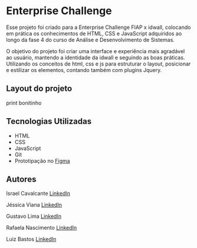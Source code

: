 # Enterprise Challenge

Esse projeto foi criado para a Enterprise Challenge FIAP x idwall, colocando em prática os conhecimentos de HTML, CSS e JavaScript adquiridos ao longo da fase 4 do curso de Análise e Desenvolvimento de Sistemas.

O objetivo do projeto foi criar uma interface e experiência mais agradável ao usuário, mantendo a identidade da idwall e seguindo as boas práticas. Utilizando os conceitos de html, css e js para estruturar o layout,  posicionar e estilizar os elementos, contando também com plugins Jquery.

## Layout do projeto

print bonitinho



## Tecnologias Utilizadas
 
- HTML
- CSS
- JavaScript
- Git
- Prototipação no [Figma](https://www.figma.com/file/CWUuptcAsWUtcNnrZzu4aR/Idwall?node-id=4%3A6)

## Autores
Israel Cavalcante
[LinkedIn](https://www.linkedin.com/in/israelcavalcante58/)

Jéssica Viana
[LinkedIn](https://www.linkedin.com/in/vjessica/)

Gustavo Lima 
[LinkedIn](https://www.linkedin.com/in/gustavo-lima-37083386/)

Rafaela Nascimento 
[LinkedIn](https://www.linkedin.com/in/krnascimento/)

Luiz Bastos
[LinkedIn](https://www.linkedin.com/in/luiz-bastos-3638719b/)

 